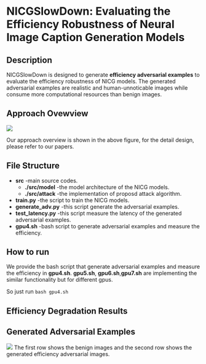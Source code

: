 # NICGSlowDown: Evaluating the Efficiency Robustness of Neural Image Caption Generation Models

## Description

NICGSlowDown is designed to generate  **efficiency adversarial examples** to evaluate the efficiency robustness of NICG models.
The generated adversarial examples are realistic and human-unnoticable images while consume more computational resources than benign images.



## Approach Ovewview
![](https://github.com/anonymousGithub2022/1/blob/main/fig/0001.jpg)

Our approach overview is shown in the above figure, for the detail design, please refer to our papers.


## File Structure
* **src** -main source codes.
  * **./src/model** -the model architecture of the NICG models.
  * **./src/attack** -the implementation of proposd attack algorithm.
* **train.py** -the script to train the NICG models.
* **generate_adv.py** -this script generate the adversarial examples.
* **test_latency.py** -this script measure the latency of the generated adversarial examples.
* **gpu4.sh** -bash script to generate adversarial examples and measure the efficiency.


## How to run
We provide the bash script that generate adversarial examples and measure the efficiency in **gpu4.sh**. **gpu5.sh**, **gpu6.sh**,**gpu7.sh** are implementing the similar functionality but for different gpus. 

 So just run `bash gpu4.sh`


## Efficiency Degradation Results

## Generated Adversarial Examples

![](https://github.com/anonymousGithub2022/1/blob/main/fig/0002.jpg)
The first row shows the benign images and the second row shows the generated efficiency adversarial images.


